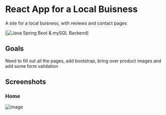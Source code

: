 # React App for a Local Buisness

A site for a local buisness, with reviews and contact pages

[![Java Spring Boot & mySQL Backend](https://github.com/brjens/congenial-winner.git)]

## Goals

Need to fill out all the pages, add bootstrap, bring over product images and add some form validation

## Screenshots
### Home
![image](https://github.com/brjens/scaling-couscous/assets/66975848/bb942db0-b24f-4c93-a50c-0e9848e4efa2)

